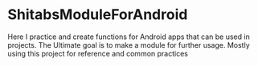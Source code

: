 # ShitabsModuleForAndroid
 Here I practice and create functions for Android apps that can be used in projects. The Ultimate goal is to make a module for further usage.
Mostly using this project for reference and common practices
